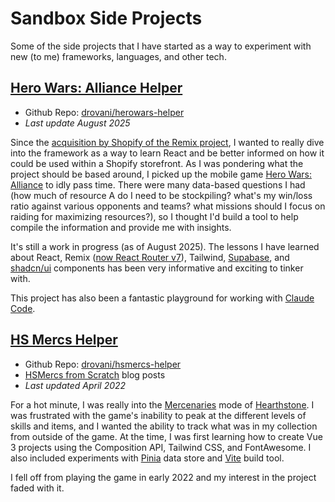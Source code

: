 # Sandbox Side Projects

Some of the side projects that I have started as a way to experiment with new (to me) frameworks, languages, and other tech.

## [Hero Wars: Alliance Helper](https://herowars.rovani.net)

- Github Repo: [drovani/herowars-helper](https://github.com/drovani/herowars-helper)
- _Last update August 2025_

Since the [acquisition by Shopify of the Remix project](https://shopify.engineering/remix-joins-shopify), I wanted to really dive into the framework as a way to learn React and be better informed on how it could be used within a Shopify storefront. As I was pondering what the project should be based around, I picked up the mobile game [Hero Wars: Alliance](https://play.google.com/store/apps/details/Hero_Wars_Alliance?id=com.nexters.herowars) to idly pass time. There were many data-based questions I had (how much of resource A do I need to be stockpiling? what's my win/loss ratio against various opponents and teams? what missions should I focus on raiding for maximizing resources?), so I thought I'd build a tool to help compile the information and provide me with insights.

It's still a work in progress (as of August 2025). The lessons I have learned about React, Remix ([now React Router v7](https://remix.run/blog/react-router-v7)), Tailwind, [Supabase](https://supabase.com/), and [shadcn/ui](https://ui.shadcn.com/) components has been very informative and exciting to tinker with.

This project has also been a fantastic playground for working with [Claude Code](https://www.anthropic.com/claude-code).

## [HS Mercs Helper](https://hsmercs.rovani.net)

- Github Repo: [drovani/hsmercs-helper](https://github.com/drovani/hsmercs-helper)
- [HSMercs from Scratch](/series/hsmercs-from-scratch) blog posts
- _Last updated April 2022_

For a hot minute, I was really into the [Mercenaries](https://hearthstone.blizzard.com/en-us/mercenaries) mode of [Hearthstone](https://hearthstone.blizzard.com/en-us). I was frustrated with the game's inability to peak at the different levels of skills and items, and I wanted the ability to track what was in my collection from outside of the game. At the time, I was first learning how to create Vue 3 projects using the Composition API, Tailwind CSS, and FontAwesome. I also included experiments with [Pinia](https://pinia.vuejs.org/) data store and [Vite](https://vitejs.dev/) build tool.

I fell off from playing the game in early 2022 and my interest in the project faded with it.
